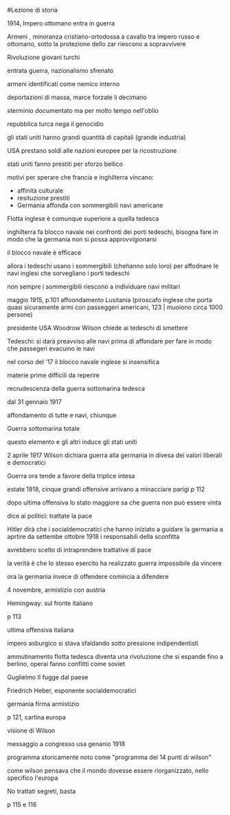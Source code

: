 #Lezione di storia

1914, Impero ottomano entra in guerra

Armeni , minoranza cristiano-ortodossa a cavallo tra impero russo e ottomano, sotto la protezione dello zar riescono a sopravvivere


Rivoluzione giovani turchi

entrata guerra, nazionalismo sfrenato

armeni identificati come nemico interno

deportazioni di massa, marce forzate li decimano


sterminio documentato ma per molto tempo nell'oblio

repubblica turca nega il genocidio

gli stati uniti hanno grandi quantità di capitali  (grande industria)


USA prestano soldi alle nazioni europee per la ricostruzione

stati uniti fanno prestiti per sforzo bellico

motivi per sperare che francia e inghilterra vincano:
* affinità culturale
* resituzione prestiti
* Germania affonda con sommergibili navi americane

Flotta inglese è comunque superiore a quella tedesca

inghilterra fa blocco navale nei confronti dei porti tedeschi, bisogna fare in modo che la germania non si possa approvvigionarsi

il blocco navale è efficace

allora i tedeschi usano i sommergibili (chehanno solo loro) per affodnare le navi inglesi che sorvegliano i porti tedeschi

non sempre i sommergibili riescono a individuare navi militari

maggio 1915, p.101 affoondamento Lusitania (piroscafo inglese che porta quasi sicuramente armi con passeggeri americani, 123 | muoiono circa 1000 persone)

presidente USA Woodrow Wilson chiede ai tedeschi di smettere

Tedeschi: si darà preavviso alle navi prima di affondare per fare in modo che passegeri evacuino le navi


nel corso del '17 il blocco navale inglese si insensifica

materie prime difficili da reperire

recrudescenza della guerra sottomarina tedesca

dal 31 gennaio 1917

affondamento di tutte e navi, chiunque 

Guerra sottomarina totale

questo elemento e gli altri induce gli stati uniti

2 aprile 1917 Wilson dichiara guerra alla germania in divesa dei valori liberali e democratici

Guerra ora tende a favore della triplice intesa


estate 1918, cinque grandi offensive arrivano a minacciare parigi p 112

dopo ultima offensiva lo stato maggiore sa che guerra non può essere vinta


dice ai politici: trattate la pace

Hitler dirà che i socialdemocratici che hanno iniziato a guidare la germania a aprtire da settembe ottobre 1918 i responsabili della sconfitta

avrebbero scelto di intraprendere trattative di pace

la verità è che lo stesso esercito ha realizzato guerra impossibile da vincere


ora la germania invece di offendere comincia a difendere

4 novembre, armistizio con austria

Hemingway: sul fronte italiano


p 113

ultima offensiva italiana

impero asburgico si stava sfaldando sotto pressione indipendentisti


ammutinamento flotta tedesca diventa una rivoluzione che si espande fino a berlino, operai fanno conflitti come soviet

Guglielmo II fugge dal paese

Friedrich Heber, esponente socialdemocratici

germania firma armistizio

p 121, cartina europa

visione di Wilson

messaggio a congresso usa genanio 1918

programma storicamente noto come "programma dei 14 punti di wilson"

come wilson pensava che il mondo dovesse essere riorganizzato, nello specifico l'europa

No trattati segreti, basta

p 115 e 116
<!--stackedit_data:
eyJoaXN0b3J5IjpbLTUyMzA1MjcyMSwtMTg3MzkzMDA3NV19
-->